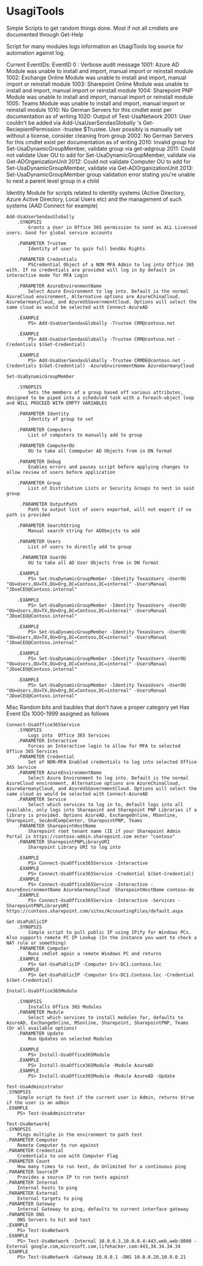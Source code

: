# UsagiTools
Simple Scripts to get random things done. Most if not all cmdlets are documented through Get-Help

Script for many modules logs information an UsagiTools log source for automation against log. 

Current EventIDs:
    EventID
    0   : Verbose audit message
    1001: Azure AD Module was unable to install and import, manual import or reinstall module
    1002: Exchange Online Module was unable to install and import, manual import or reinstall module
    1003: Sharepoint Online Module was unable to install and import, manual import or reinstall module
    1004: Sharepoint PNP Module was unable to install and import, manual import or reinstall module
    1005: Teams Module was unable to install and import, manual import or reinstall module
    1010: No German Servers for this cmdlet exist per documentation as of writing
    1020: Output of Test-UsaNetwork
    2001: User couldn't be added via Add-UsaUserSendasGlobally 's Get-ReciepientPermission -trustee $Trustee. User possibly is manually set without a license, consider cleaning from group
    2002: No German Servers for this cmdlet exist per documentation as of writing
    2010: Invalid group for Set-UsaDynamicGroupMember, validate group via get-adgroup
    2011: Could not validate User OU to add for Set-UsaDynamicGroupMember, validate via Get-ADOrganizationUnit
    2012: Could not validate Computer OU to add for Set-UsaDynamicGroupMember, validate via Get-ADOrganizationUnit
    2013: Set-UsaDynamicGroupMember group validation error stating you're unable to nest a parent level group in a child


Identity
	Module for scripts related to identity systems (Active Directory, Azure Active Directory, Local Users etc) and the management of such systems (AAD Connect for example)
	
	Add-UsaUserSendasGlobally
		.SYNOPSIS
			Grants a User in Office 365 permission to send as ALL Licensed users. Good for global service accounts

		.PARAMETER Trustee
			Identity of user to gain full SendAs Rights

		.PARAMETER Credentials
			PSCredential Object of a NON MFA Admin to log into Office 365 with. If no credentials are provided will log in by default in interactive mode for MFA Login

		.PARAMETER AzureEnvironmentName
			Select Azure Environment to log into. Default is the normal AzureCloud environment, Alternative options are AzureChinaCloud, AzureGermanyCloud, and AzureUSGovernmentCloud. Options will select the same cloud as would be selected with Connect-AzureAD

		.EXAMPLE
			PS> Add-UsaUserSendasGlobally -Trustee CRM@contoso.net

		.EXAMPLE
			PS> Add-UsaUserSendasGlobally -Trustee CRM@contoso.net -Credentials $(Get-Credential)

		.EXAMPLE
			PS> Add-UsaUserSendasGlobally -Trustee CRMDE@contoso.net -Credentials $(Get-Credential) -AzureEnvironmentName AzureGermanyCloud

	Set-UsaDynamicGroupMember

		.SYNOPSIS
			Sets the members of a group based off various attributes, designed to be piped into a scheduled task with a foreach-object loop and WILL PROCEED WITH EMPTY VARIABLES

		.PARAMETER Identity
			Identity of group to set

		.PARAMETER Computers
			List of computers to manually add to group

		.PARAMETER ComputerOU
			OU to take all Commputer AD Objects from in DN format

		.PARAMETER Debug
			Enables errors and pauses script before applying changes to allow review of users before application

		.PARAMETER Group
			List of Distribution Lists or Security Groups to nest in said group

		 .PARAMETER OutputPath
			Path to output list of users exported, will not export if no path is provided

		.PARAMETER SearchString
			Manual search string for ADObejcts to add

		.PARAMETER Users
			List of users to directly add to group

		 .PARAMETER UserOU
			OU to take all AD User Objects from in DN format

		.EXAMPLE
			PS> Set-UsaDynamicGroupMember -Identity TexasUsers -UserOU "OU=Users,OU=TX,OU=Org,DC=Contoso,DC=internal" -UsersManual "JDoeCEO@Contoso.internal"

		.EXAMPLE
			PS> Set-UsaDynamicGroupMember -Identity TexasUsers -UserOU "OU=Users,OU=TX,OU=Org,DC=Contoso,DC=internal" -UsersManual "JDoeCEO@Contoso.internal"

		.EXAMPLE
			PS> Set-UsaDynamicGroupMember -Identity TexasUsers -UserOU "OU=Users,OU=TX,OU=Org,DC=Contoso,DC=internal" -UsersManual "JDoeCEO@Contoso.internal"

		.EXAMPLE
			PS> Set-UsaDynamicGroupMember -Identity TexasUsers -UserOU "OU=Users,OU=TX,OU=Org,DC=Contoso,DC=internal" -UsersManual "JDoeCEO@Contoso.internal"

		.EXAMPLE
			PS> Set-UsaDynamicGroupMember -Identity TexasUsers -UserOU "OU=Users,OU=TX,OU=Org,DC=Contoso,DC=internal" -UsersManual "JDoeCEO@Contoso.internal"

  
Misc
	Random bits and baubles that don't have a proper category yet
	Has Event IDs 1000-1999 assigned as follows
	
	Connect-UsaOffice365Service
		.SYNOPSIS
			Logs into  Office 365 Services
		.PARAMETER Interactive
			Forces an Interactive login to allow for MFA to selected Office 365 Services
		.PARAMETER Credential
			Set of NON-MFA Enabled credentials to log into selected Office 365 Service
		.PARAMETER AzureEnvironmentName
			Select Azure Environment to log into. Default is the normal AzureCloud environment, Alternative options are AzureChinaCloud, AzureGermanyCloud, and AzureUSGovernmentCloud. Options will select the same cloud as would be selected with Connect-AzureAD
		.PARAMETER Service
			Select which services to log in to, default logs into all available, only logs into Sharepoint and Sharepoint PNP Libraries if a library is provided. Options AzureAD, ExchangeOnline, MSonline, Sharepoint, SecAndCompCenter, SharepointPNP, Teams
		.PARAMETER SharepointHostName
			Sharepoint root tenant name (IE if your Sharepoint Admin Portal is https://contoso-admin.sharepoint.com enter "contoso"
		.PARAMETER SharepointPNPLibraryURI
			Sharepoint Library URI to log into

		.EXAMPLE
			PS> Connect-UsaOffice365Service -Interactive
		.EXAMPLE
			PS> Connect-UsaOffice365Service -Credential $(Get-Credential)
		.EXAMPLE
			PS> Connect-UsaOffice365Service -Interactive -AzureEnvironmentName AzureGermanyCloud -SharepointHostName contoso-de
		.EXAMPLE
			PS> Connect-UsaOffice365Service -Interactive -Services -SharepointPNPLibraryURI https://contoso.sharepoint.com/sites/AccountingFiles/default.aspx

	Get-UsaPublicIP
		.SYNOPSIS
			Simple script to pull public IP using IPify for Windows PCs. Also supports remote PC IP Lookup (In the instance you want to check a NAT rule or something)
		.PARAMETER Computer
			Runs cmdlet again a remote Windows PC and returns
		.EXAMPLE
			PS> Get-UsaPublicIP -Computer Srv-DC1.contoso.loc
		.EXAMPLE
			PS> Get-UsaPublicIP -Computer Srv-DC1.Contoso.loc -Credential $(Get-Credential)

	Install-UsaOffice365Module
    
		.SYNOPSIS
			Installs Office 365 Modules
		.PARAMETER Module
			Select which services to install modules for, defaults to AzureAD, ExchangeOnline, MSonline, Sharepoint, SharepointPNP, Teams (Or all available options)
		.PARAMETER Update
			Run Updates on selected Modules

		.EXAMPLE
			PS> Install-UsaOffice365Module
		.EXAMPLE
			PS> Install-UsaOffice365Module -Module AzureAD
		.EXAMPLE
			PS> Install-UsaOffice365Module -Module AzureAD -Update

	Test-UsaAdministrator
    .SYNOPSIS
        Simple script to test if the current user is Admin, returns $true if the user is an admin
    .EXAMPLE
        PS> Test-UsaAdministrator

	Test-UsaNetwork{
    .SYNOPSIS
        Pings multiple in the environment to path test
    .PARAMETER Computer
        Remote Computer to run against
    .PARAMETER Credential
        Credentials to use with Computer Flag
    .PARAMETER Count
        How many times to run test, do Unlimited for a continuous ping
    .PARAMETER SourceIP
        Provides a source IP to run tests against
    .PARAMETER Internal
        Internal hosts to ping
    .PARAMETER External
        External targets to ping
    .PARAMETER Gateway
        Internal Gateway to ping, defaults to current interface gateway
    .PARAMETER DNS
        DNS Servers to hit and test
    .EXAMPLE
        PS> Test-UsaNetwork
    .EXAMPLE
        PS> Test-UsaNetwork -Internal 10.0.0.3,10.0.0.4:443,web,web:8080 -External google.com,microsoft.com,lifehacker.com:443,34.34.34.34
    .EXAMPLE
        PS> Test-UsaNetwork -Gateway 10.0.0.1 -DNS 10.0.0.20,10.0.0.21
